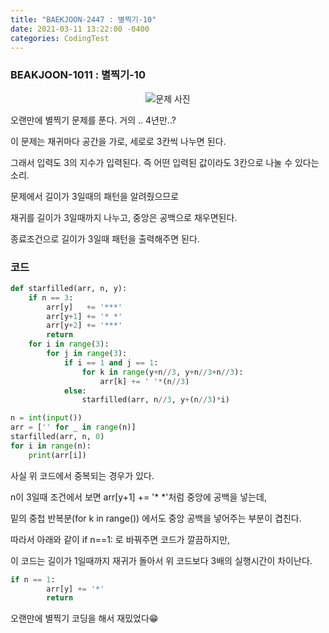 ```yaml
---
title: "BAEKJOON-2447 : 별찍기-10"
date: 2021-03-11 13:22:00 -0400
categories: CodingTest
---
```


### BEAKJOON-1011 : 별찍기-10
<center><img alt="문제 사진" src="https://res.cloudinary.com/code9b2n/image/upload/v1615436459/baekjoon/baek-2447-%EB%B3%84_%EC%B0%8D%EA%B8%B0_-_10.png"></center>



오랜만에 별찍기 문제를 푼다. 거의 .. 4년만..?

이 문제는 재귀마다 공간을 가로, 세로로 3칸씩 나누면 된다.

그래서 입력도 3의 지수가 입력된다. 즉 어떤 입력된 값이라도 3칸으로 나눌 수 있다는 소리.

문제에서 길이가 3일때의 패턴을 알려줬으므로

재귀를 길이가 3일때까지 나누고, 중앙은 공백으로 채우면된다.

종료조건으로 길이가 3일때 패턴을 출력해주면 된다.



### 코드

```python
def starfilled(arr, n, y):
    if n == 3:
        arr[y]   += '***'
        arr[y+1] += '* *'
        arr[y+2] += '***'
        return
    for i in range(3):
        for j in range(3):
            if i == 1 and j == 1:
                for k in range(y+n//3, y+n//3+n//3):
                    arr[k] += ' '*(n//3)
            else:
                starfilled(arr, n//3, y+(n//3)*i)

n = int(input())
arr = ['' for _ in range(n)]
starfilled(arr, n, 0)
for i in range(n):
    print(arr[i])
```

사실 위 코드에서 중복되는 경우가 있다.

n이 3일때 조건에서 보면 arr[y+1] += '* *'처럼 중앙에 공백을 넣는데,

밑의 중첩 반복분(for k in range()) 에서도 중앙 공백을 넣어주는 부분이 겹친다.

따라서 아래와 같이 if n==1: 로 바꿔주면 코드가 깔끔하지만,

이 코드는 길이가 1일때까지 재귀가 돌아서 위 코드보다 3배의 실행시간이 차이난다.

```python
if n == 1:
        arr[y] += '*'
        return
```

오랜만에 별찍기 코딩을 해서 재밌었다😁


